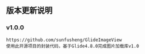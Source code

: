 ## 版本更新说明
### v1.0.0

    https://github.com/sunfusheng/GlideImageView
    使用此开源项目的封装代码，基于Glide4.8.0完成图片加载库v1.0